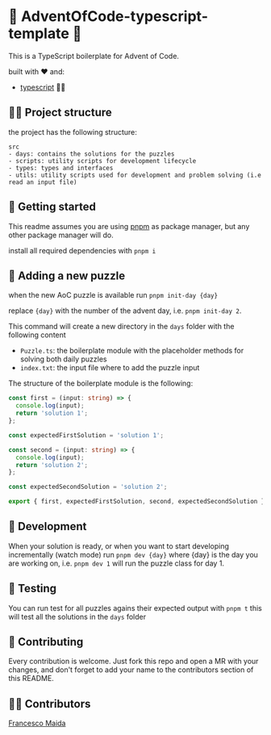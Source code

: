 # 🎄 AdventOfCode-typescript-template 🎄

This is a TypeScript boilerplate for Advent of Code.

built with ❤️ and:

- [typescript](https://www.typescriptlang.org/) 👨‍💻

## 👷‍♂️ Project structure

the project has the following structure:

```
src
- days: contains the solutions for the puzzles
- scripts: utility scripts for development lifecycle
- types: types and interfaces
- utils: utility scripts used for development and problem solving (i.e read an input file)
```

## 🚀 Getting started

This readme assumes you are using [pnpm](https://pnpm.io/) as package manager, but any other package manager will do.

install all required dependencies with `pnpm i`

## 🎄 Adding a new puzzle

when the new AoC puzzle is available run `pnpm init-day {day}`

replace `{day}` with the number of the advent day, i.e. `pnpm init-day 2`.

This command will create a new directory in the `days` folder with the following content

- `Puzzle.ts`: the boilerplate module with the placeholder methods for solving both daily puzzles
- `index.txt`: the input file where to add the puzzle input

The structure of the boilerplate module is the following:

```typescript
const first = (input: string) => {
  console.log(input);
  return 'solution 1';
};

const expectedFirstSolution = 'solution 1';

const second = (input: string) => {
  console.log(input);
  return 'solution 2';
};

const expectedSecondSolution = 'solution 2';

export { first, expectedFirstSolution, second, expectedSecondSolution };
```

## 🔧 Development

When your solution is ready, or when you want to start developing incrementally (watch mode) run `pnpm dev {day}` where {day} is the day you are working on, i.e. `pnpm dev 1` will run the puzzle class for day 1.

## 🧪 Testing

You can run test for all puzzles agains their expected output with `pnpm t` this will test all the solutions in the `days` folder

## 🛫 Contributing

Every contribution is welcome. Just fork this repo and open a MR with your changes, and don't forget to add your name to the contributors section of this README.

## 👨👩 Contributors

[Francesco Maida](https://edge33.github.io)
